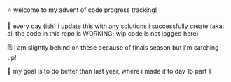 ⭐ welcome to my advent of code progress tracking! 

📆 every day (ish) i update this with any solutions i successfully create (aka: all the code in this repo is WORKING; wip code is not logged here)

🗒️ i am slightly behind on these because of finals season but i'm catching up! 

💯 my goal is to do better than last year, where i made it to day 15 part 1
